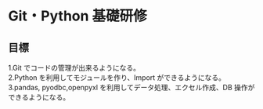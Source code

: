 # Git・Python 基礎研修

## 目標

1.Git でコードの管理が出来るようになる。  
2.Python を利用してモジュールを作り、Import ができるようになる。  
3.pandas, pyodbc,openpyxl を利用してデータ処理、エクセル作成、DB 操作ができるようになる。
